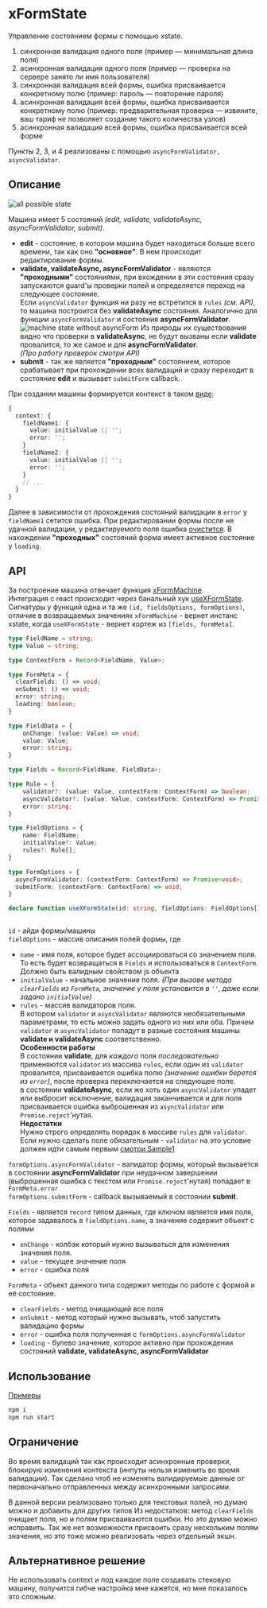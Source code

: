 # xFormState

Управление состоянием формы с помощью xstate.

1. синхронная валидация одного поля (пример — минимальная длина поля)
1. асинхронная валидация одного поля (пример — проверка на сервере занято ли имя пользователя)
1. синхронная валидация всей формы, ошибка присваивается конкретному полю (пример: пароль — повторение пароля)
1. асинхронная валидация всей формы, ошибка присваивается конкретному полю (пример: предварительная проверка — извините,
   ваш тариф не позволяет создание такого количества узлов)
1. асинхронная валидация всей формы, ошибка присваивается всей форме

Пункты 2, 3, и 4 реализованы с помощью `asyncFormValidator, asyncValidator`.

## Описание

![all possible state](./img/all-state-machine.png)

Машина имеет 5 состояний _(edit, validate, validateAsync, asyncFormValidator, submit)_.

* **edit** - состояние, в котором машина будет находиться больше всего времени, так как оно **"основное"**. В нем
  происходит редактирование формы.
* **validate, validateAsync, asyncFormValidator** - являются **"проходными"** состояниями, при вхождении в эти состояния
  сразу запускаются guard'ы проверки полей и определяется переход на следующее состояние.  
  Если `asyncValidator` функция ни разу не встретится в `rules` _(см. API)_, то машина построится без **validateAsync**
  состояния. Аналогично для функции `asyncFormValidator` и состояния **asyncFormValidator**.
 ![machine state without asyncForm](./img/xstate-without-asyncForm.png)
 Из природы их существования видно что проверки в **validateAsync**, не будут вызваны если **validate** провалится, то
  же самое и для **asyncFormValidator**.  
  _(Про работу проверок смотри API)_
* **submit** - так же является **"проходным"** состоянием, которое срабатывает при прохождении всех валидаций и сразу
  переходит в состояние **edit** и вызывает `submitForm` callback.

При создании машины формируется контекст в таком [виде](https://github.com/boldevelop/xformstate/blob/master/src/xformstate/machine/index.js#L115):
```ts
{
  context: {
    fieldName1: {
      value: initialValue || '';
      error: '';        
    }
    fieldName2: {
      value: initialValue || '';
      error: '';
    }
    // ...
  }   
}
```
Далее в зависимости от прохождения состояний валидации в `error` у `fieldName1` сетится ошибка.
При редактировании формы после не удачной валидации, у редактируемого поля ошибка 
[очистится](https://github.com/boldevelop/xformstate/blob/master/src/xformstate/machine/index.js#L284).
В нахождении **"проходных"** состояний форма имеет активное состояние у `loading`.

## API

За построение машина отвечает функция [xFormMachine](./src/xformstate/machine/index.js).  
Интеграция с react происходит через банальный хук [useXFormState](./src/xformstate-react/index.js).  
Сигнатуры у функций одна и та же `(id, fieldsOptions, formOptions)`, отличие в возвращаемых значениях
`xFormMachine` - вернет инстанс xstate, когда `useXFormState` - вернет кортеж из `[fields, formMeta]`.

```ts
type FieldName = string;
type Value = string;

type ContextForm = Record<FieldName, Value>;

type FormMeta = {
  clearFields: () => void;
  onSubmit: () => void;
  error: string;
  loading: boolean;
}

type FieldData = {
    onChange: (value: Value) => void;
    value: Value;
    error: string;
}

type Fields = Record<FieldName, FieldData>;

type Rule = {
    validator?: (value: Value, contextForm: ContextForm) => boolean;
    asyncValidator?: (value: Value, contextForm: ContextForm) => Promise<void>;
    error: string;
}

type FieldOptions = {
    name: FieldName;
    initialValue?: Value;
    rules?: Rule[];
}

type FormOptions = {
  asyncFormValidator: (contextForm: ContextForm) => Promise<void>;
  submitForm: (contextForm: ContextForm) => void;
}

declare function useXFormState(id: string, fieldOptions: FieldOptions[], formOptions: FormOptions): [Fields, FormMeta];



```

`id` - айди формы/машины  
`fieldOptions` - массив описания полей формы, где
* `name` - имя поля, которое будет ассоциироваться со значением поля.
 То есть будет возвращаться в `Fields` и использоваться в `ContextForm`. Должно быть валидным свойством js объекта
* `initialValue` - начальное значение поля. _(При вызове метода `clearFields` из `FormMeta`,
  значение у поля установится в `''`, даже если задано `initialValue`)_
* `rules` - массив валидаторов поля.  
  В котором `validator` и `asyncValidator` являются необязательными параметрами, то есть можно задать одного из
  них или оба. Причем `validator` и `asyncValidator` попадут в разные состояния машины **validate и validateAsync** 
  соответственно.  
  **Особенности работы**  
  В состоянии **validate**, для _каждого_ поля _последовательно_ применяются `validator`
  из массива `rules`, если один из `validator` провалится, присваивается ошибка полю
  _(значение ошибки берется из `error`)_, после проверка переключается на следующее поле.  
  в состоянии **validateAsync**, если же хоть один `asyncValidator` упадет или выбросит исключение,
  валидация заканчивается и для поля присваивается ошибка выброшенная из `asyncValidator` или `Promise.reject`'нутая.  
  **Недостатки**  
  Нужно строго определять порядок в массиве `rules` для `validator`. Если нужно сделать поле обязательным - `validator`
  на это условие должен идти самым первым [смотри Sample1](./src/components/Sample1.js)

`formOptions.asyncFormValidator` - валидатор формы, который вызывается в состоянии **asyncFormValidator**
при неудачном завершении (выброшенная ошибка с текстом или `Promise.reject`'нутая) попадает в `FormMeta.error`   
`formOptions.submitForm` - callback вызываемый в состоянии **submit**.

`Fields` - является `record` типом данных, где ключом является имя поля, которое задавалось в `fieldOptions.name`,
а значение содержит объект с полями
* `onChange` - колбэк который нужно вызываться для изменения значения поля.
* `value` - текущее значение поля
* `error` - ошибка поля

`FormMeta` - объект данного типа содержит методы по работе с формой и её состояние.
* `clearFields` - метод очищающий все поля
* `onSubmit` - метод который нужно вызывать, чтоб запустить валидацию формы
* `error` - ошибка поля полученная с `formOptions.asyncFormValidator`
* `loading` - булево значение, которое активно при прохождении состояний **validate, validateAsync, asyncFormValidator**


## Использование
[Примеры](./src/App.js)
```bash
npm i
npm run start
```

## Ограничение
Во время валидаций так как происходит асинхронные проверки, блокирую изменения контекста (инпуты нельзя изменить во время валидации). Так сделано чтоб не изменять валидируемые данные от первоначально отправленных между асинхронными запросами.

В данной версии реализовано только для текстовых полей, но думаю можно и добавить для других типов
Из недостатков: метод `clearFields` очищает поля, но и полям присваиваются ошибки. Но это думаю можно исправить.
Так же нет возможности присвоить сразу нескольким полям значения, но это тоже можно реализовать через отдельный экшн.

## Альтернативное решение
Не использовать context и под каждое поле создавать стековую машину, получится 
гибче настройка мне кажется, но мне показалось это сложным.
